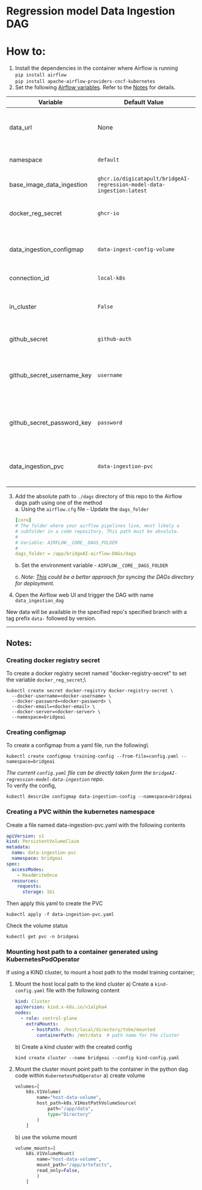 # Regression model Data Ingestion DAG

# How to:
1. Install the dependencies in the container where Airflow is running\
    `pip install airflow`\
    `pip install apache-airflow-providers-cncf-kubernetes`
2. Set the following [Airflow variables](https://airflow.apache.org/docs/apache-airflow/stable/howto/variable.html). Refer to the [Notes](#notes) for details.

| Variable                   | Default Value                                                           | Description                                                                |
|----------------------------|-------------------------------------------------------------------------|----------------------------------------------------------------------------|
| data_url                   | None                                                                    | Data url of the csv file. You should be able to access the file via `curl` |
| namespace                  | `default`                                                               | Kubernetes cluster namespace                                               |
| base_image_data_ingestion  | `ghcr.io/digicatapult/bridgeAI-regression-model-data-ingestion:latest`  | Name of the data ingestion image                                           |
| docker_reg_secret          | `ghcr-io`                                                               | Name of the secret for the docker registry pull                            |
| data_ingestion_configmap   | `data-ingest-config-volume`                                             | Name of the configmap containing the data ingestion config                 |
| connection_id              | `local-k8s`                                                             | Kubernetes connection id                                                   |
| in_cluster                 | `False`                                                                 | Run kubernetes client with in_cluster configuration                        |
| github_secret              | `github-auth`                                                           | Name of the secret for git access                                          |
| github_secret_username_key | `username`                                                              | Key corresponding to the git username in the above github_secret           |
| github_secret_password_key | `password`                                                              | Key corresponding to the git password in the above github_secret           |
| data_ingestion_pvc         | `data-ingestion-pvc`                                                    | The name of the PVC assigned for data ingestion DAG                        |

3. Add the absolute path to `./dags` directory of this repo to the Airflow dags path using one of the method\
    a. Using the `airflow.cfg` file - Update the `dags_folder`
    ```yaml
    [core]
    # The folder where your airflow pipelines live, most likely a
    # subfolder in a code repository. This path must be absolute.
    #
    # Variable: AIRFLOW__CORE__DAGS_FOLDER
    #
    dags_folder = /app/bridgeAI-airflow-DAGs/dags
    ```
    b. Set the environment variable - `AIRFLOW__CORE__DAGS_FOLDER`

    c. *Note: [This](https://airflow.apache.org/docs/helm-chart/stable/manage-dags-files.html#mounting-dags-using-git-sync-sidecar-with-persistence-enabled) could be a better approach for syncing the DAGs directory for deployment.*

4. Open the Airflow web UI and trigger the DAG with name `data_ingestion_dag`

New data will be available in the specified repo's specified branch with a tag prefix `data-` followed by version.

---
## Notes:

### Creating docker registry secret
To create a docker registry secret named "docker-registry-secret" to set the variable `docker_reg_secret`;\
```shell
kubectl create secret docker-registry docker-registry-secret \
  --docker-username=<docker-username> \
  --docker-password=<docker-password> \
  --docker-email=<docker-email> \
  --docker-server=<docker-server> \
  --namespace=bridgeai
```
### Creating configmap
To create a configmap from a yaml file, run the following\
```shell
kubectl create configmap training-config --from-file=config.yaml --namespace=bridgeai
```
*The current `config.yaml` file can be directly taken form the
`bridgeAI-regression-model-data-ingestion` repo.*\
To verify the config,
```shell
kubectl describe configmap data-ingestion-config --namespace=bridgeai
````
### Creating a PVC within the kubernetes namespace
Create a file named data-ingestion-pvc.yaml with the following contents
```yaml
apiVersion: v1
kind: PersistentVolumeClaim
metadata:
  name: data-ingestion-pvc
  namespace: bridgeai
spec:
  accessModes:
    - ReadWriteOnce
  resources:
    requests:
      storage: 1Gi

```
Then apply this yaml to create the PVC
```shell
kubectl apply -f data-ingestion-pvc.yaml
```
Check the volume status
```shell
kubectl get pvc -n bridgeai
```

### Mounting host path to a container generated using KubernetesPodOperator 

If using a KIND cluster, to mount a host path to the model training container;
1. Mount the host local path to the kind cluster
    a) Create a `kind-config.yaml` file with the following content
    ```yaml
    kind: Cluster
    apiVersion: kind.x-k8s.io/v1alpha4
    nodes:
      - role: control-plane
        extraMounts:
          - hostPath: /host/local/directory/tobe/mounted
            containerPath: /mnt/data  # path name for the cluster
    ```
    b) Create a kind cluster with the created config
    ```shell
   kind create cluster --name bridgeai --config kind-config.yaml
    ```
2. Mount the cluster mount point path to the container in the python dag code within `KubernetesPodOperator`
    a) create volume
    ```python
    volumes=[
        k8s.V1Volume(
            name="host-data-volume",
            host_path=k8s.V1HostPathVolumeSource(
                path="/app/data",
                type="Directory"
            )
        ]
    ```
    b)  use the volume mount
    ```python
    volume_mounts=[
        k8s.V1VolumeMount(
            name="host-data-volume",
            mount_path="/app/artefacts",
            read_only=False,
            )
        ]
    ```

